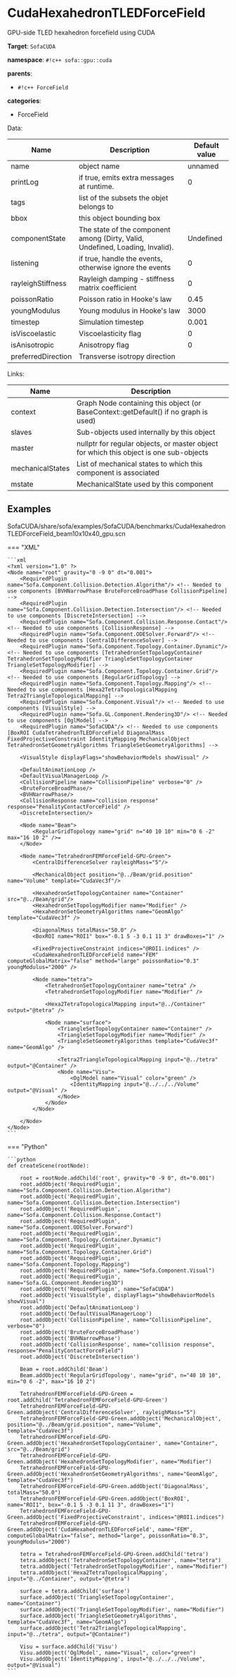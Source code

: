 # CudaHexahedronTLEDForceField

GPU-side TLED hexahedron forcefield using CUDA


__Target__: `SofaCUDA`

__namespace__: `#!c++ sofa::gpu::cuda`

__parents__: 

- `#!c++ ForceField`

__categories__: 

- ForceField

Data: 

<table>
<thead>
    <tr>
        <th>Name</th>
        <th>Description</th>
        <th>Default value</th>
    </tr>
</thead>
<tbody>
	<tr>
		<td>name</td>
		<td>
object name
</td>
		<td>unnamed</td>
	</tr>
	<tr>
		<td>printLog</td>
		<td>
if true, emits extra messages at runtime.
</td>
		<td>0</td>
	</tr>
	<tr>
		<td>tags</td>
		<td>
list of the subsets the objet belongs to
</td>
		<td></td>
	</tr>
	<tr>
		<td>bbox</td>
		<td>
this object bounding box
</td>
		<td></td>
	</tr>
	<tr>
		<td>componentState</td>
		<td>
The state of the component among (Dirty, Valid, Undefined, Loading, Invalid).
</td>
		<td>Undefined</td>
	</tr>
	<tr>
		<td>listening</td>
		<td>
if true, handle the events, otherwise ignore the events
</td>
		<td>0</td>
	</tr>
	<tr>
		<td>rayleighStiffness</td>
		<td>
Rayleigh damping - stiffness matrix coefficient
</td>
		<td>0</td>
	</tr>
	<tr>
		<td>poissonRatio</td>
		<td>
Poisson ratio in Hooke's law
</td>
		<td>0.45</td>
	</tr>
	<tr>
		<td>youngModulus</td>
		<td>
Young modulus in Hooke's law
</td>
		<td>3000</td>
	</tr>
	<tr>
		<td>timestep</td>
		<td>
Simulation timestep
</td>
		<td>0.001</td>
	</tr>
	<tr>
		<td>isViscoelastic</td>
		<td>
Viscoelasticity flag
</td>
		<td>0</td>
	</tr>
	<tr>
		<td>isAnisotropic</td>
		<td>
Anisotropy flag
</td>
		<td>0</td>
	</tr>
	<tr>
		<td>preferredDirection</td>
		<td>
Transverse isotropy direction
</td>
		<td></td>
	</tr>

</tbody>
</table>

Links: 

| Name | Description |
| ---- | ----------- |
|context|Graph Node containing this object (or BaseContext::getDefault() if no graph is used)|
|slaves|Sub-objects used internally by this object|
|master|nullptr for regular objects, or master object for which this object is one sub-objects|
|mechanicalStates|List of mechanical states to which this component is associated|
|mstate|MechanicalState used by this component|



## Examples

SofaCUDA/share/sofa/examples/SofaCUDA/benchmarks/CudaHexahedronTLEDForceField_beam10x10x40_gpu.scn

=== "XML"

    ```xml
    <?xml version="1.0" ?>
    <Node name="root" gravity="0 -9 0" dt="0.001">
        <RequiredPlugin name="Sofa.Component.Collision.Detection.Algorithm"/> <!-- Needed to use components [BVHNarrowPhase BruteForceBroadPhase CollisionPipeline] -->
        <RequiredPlugin name="Sofa.Component.Collision.Detection.Intersection"/> <!-- Needed to use components [DiscreteIntersection] -->
        <RequiredPlugin name="Sofa.Component.Collision.Response.Contact"/> <!-- Needed to use components [CollisionResponse] -->
        <RequiredPlugin name="Sofa.Component.ODESolver.Forward"/> <!-- Needed to use components [CentralDifferenceSolver] -->
        <RequiredPlugin name="Sofa.Component.Topology.Container.Dynamic"/> <!-- Needed to use components [TetrahedronSetTopologyContainer TetrahedronSetTopologyModifier TriangleSetTopologyContainer TriangleSetTopologyModifier] -->
        <RequiredPlugin name="Sofa.Component.Topology.Container.Grid"/> <!-- Needed to use components [RegularGridTopology] -->
        <RequiredPlugin name="Sofa.Component.Topology.Mapping"/> <!-- Needed to use components [Hexa2TetraTopologicalMapping Tetra2TriangleTopologicalMapping] -->
        <RequiredPlugin name="Sofa.Component.Visual"/> <!-- Needed to use components [VisualStyle] -->
        <RequiredPlugin name="Sofa.GL.Component.Rendering3D"/> <!-- Needed to use components [OglModel] -->
        <RequiredPlugin name="SofaCUDA"/> <!-- Needed to use components [BoxROI CudaTetrahedronTLEDForceField DiagonalMass FixedProjectiveConstraint IdentityMapping MechanicalObject TetrahedronSetGeometryAlgorithms TriangleSetGeometryAlgorithms] -->
        
        <VisualStyle displayFlags="showBehaviorModels showVisual" />
    	
        <DefaultAnimationLoop />
        <DefaultVisualManagerLoop />
        <CollisionPipeline name="CollisionPipeline" verbose="0" />
        <BruteForceBroadPhase/>
        <BVHNarrowPhase/>
        <CollisionResponse name="collision response" response="PenalityContactForceField" />
        <DiscreteIntersection/>
        
        <Node name="Beam">
            <RegularGridTopology name="grid" n="40 10 10" min="0 6 -2" max="16 10 2" />=
        </Node>
    
        <Node name="TetrahedronFEMForceField-GPU-Green">
            <CentralDifferenceSolver rayleighMass="5"/>
            
            <MechanicalObject position="@../Beam/grid.position" name="Volume" template="CudaVec3f"/>
    
            <HexahedronSetTopologyContainer name="Container" src="@../Beam/grid"/>
            <HexahedronSetTopologyModifier name="Modifier" />
            <HexahedronSetGeometryAlgorithms name="GeomAlgo" template="CudaVec3f" />
    
            <DiagonalMass totalMass="50.0" />
            <BoxROI name="ROI1" box="-0.1 5 -3 0.1 11 3" drawBoxes="1" />
            
            <FixedProjectiveConstraint indices="@ROI1.indices" />
            <CudaHexahedronTLEDForceField name="FEM" computeGlobalMatrix="false" method="large" poissonRatio="0.3" youngModulus="2000" />
    
            <Node name="tetra">
                <TetrahedronSetTopologyContainer name="tetra" />
                <TetrahedronSetTopologyModifier name="Modifier" />
    
                <Hexa2TetraTopologicalMapping input="@../Container" output="@tetra" />
    
                <Node name="surface">
                    <TriangleSetTopologyContainer name="Container" />
                    <TriangleSetTopologyModifier name="Modifier" />
                    <TriangleSetGeometryAlgorithms template="CudaVec3f" name="GeomAlgo" />
    
                    <Tetra2TriangleTopologicalMapping input="@../tetra" output="@Container" />
                    <Node name="Visu">
                        <OglModel name="Visual" color="green" />
                        <IdentityMapping input="@../../../Volume" output="@Visual" />
                    </Node>
                </Node>
            </Node>
    
        </Node>   
    </Node>
    ```

=== "Python"

    ```python
    def createScene(rootNode):

        root = rootNode.addChild('root', gravity="0 -9 0", dt="0.001")
        root.addObject('RequiredPlugin', name="Sofa.Component.Collision.Detection.Algorithm")
        root.addObject('RequiredPlugin', name="Sofa.Component.Collision.Detection.Intersection")
        root.addObject('RequiredPlugin', name="Sofa.Component.Collision.Response.Contact")
        root.addObject('RequiredPlugin', name="Sofa.Component.ODESolver.Forward")
        root.addObject('RequiredPlugin', name="Sofa.Component.Topology.Container.Dynamic")
        root.addObject('RequiredPlugin', name="Sofa.Component.Topology.Container.Grid")
        root.addObject('RequiredPlugin', name="Sofa.Component.Topology.Mapping")
        root.addObject('RequiredPlugin', name="Sofa.Component.Visual")
        root.addObject('RequiredPlugin', name="Sofa.GL.Component.Rendering3D")
        root.addObject('RequiredPlugin', name="SofaCUDA")
        root.addObject('VisualStyle', displayFlags="showBehaviorModels showVisual")
        root.addObject('DefaultAnimationLoop')
        root.addObject('DefaultVisualManagerLoop')
        root.addObject('CollisionPipeline', name="CollisionPipeline", verbose="0")
        root.addObject('BruteForceBroadPhase')
        root.addObject('BVHNarrowPhase')
        root.addObject('CollisionResponse', name="collision response", response="PenalityContactForceField")
        root.addObject('DiscreteIntersection')

        Beam = root.addChild('Beam')
        Beam.addObject('RegularGridTopology', name="grid", n="40 10 10", min="0 6 -2", max="16 10 2")

        TetrahedronFEMForceField-GPU-Green = root.addChild('TetrahedronFEMForceField-GPU-Green')
        TetrahedronFEMForceField-GPU-Green.addObject('CentralDifferenceSolver', rayleighMass="5")
        TetrahedronFEMForceField-GPU-Green.addObject('MechanicalObject', position="@../Beam/grid.position", name="Volume", template="CudaVec3f")
        TetrahedronFEMForceField-GPU-Green.addObject('HexahedronSetTopologyContainer', name="Container", src="@../Beam/grid")
        TetrahedronFEMForceField-GPU-Green.addObject('HexahedronSetTopologyModifier', name="Modifier")
        TetrahedronFEMForceField-GPU-Green.addObject('HexahedronSetGeometryAlgorithms', name="GeomAlgo", template="CudaVec3f")
        TetrahedronFEMForceField-GPU-Green.addObject('DiagonalMass', totalMass="50.0")
        TetrahedronFEMForceField-GPU-Green.addObject('BoxROI', name="ROI1", box="-0.1 5 -3 0.1 11 3", drawBoxes="1")
        TetrahedronFEMForceField-GPU-Green.addObject('FixedProjectiveConstraint', indices="@ROI1.indices")
        TetrahedronFEMForceField-GPU-Green.addObject('CudaHexahedronTLEDForceField', name="FEM", computeGlobalMatrix="false", method="large", poissonRatio="0.3", youngModulus="2000")

        tetra = TetrahedronFEMForceField-GPU-Green.addChild('tetra')
        tetra.addObject('TetrahedronSetTopologyContainer', name="tetra")
        tetra.addObject('TetrahedronSetTopologyModifier', name="Modifier")
        tetra.addObject('Hexa2TetraTopologicalMapping', input="@../Container", output="@tetra")

        surface = tetra.addChild('surface')
        surface.addObject('TriangleSetTopologyContainer', name="Container")
        surface.addObject('TriangleSetTopologyModifier', name="Modifier")
        surface.addObject('TriangleSetGeometryAlgorithms', template="CudaVec3f", name="GeomAlgo")
        surface.addObject('Tetra2TriangleTopologicalMapping', input="@../tetra", output="@Container")

        Visu = surface.addChild('Visu')
        Visu.addObject('OglModel', name="Visual", color="green")
        Visu.addObject('IdentityMapping', input="@../../../Volume", output="@Visual")
    ```


